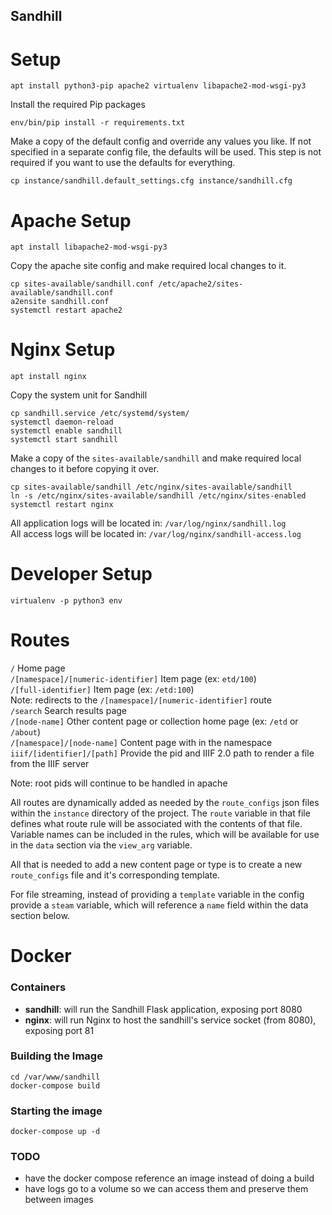 Sandhill
---------------

Setup
===============
```
apt install python3-pip apache2 virtualenv libapache2-mod-wsgi-py3
```

Install the required Pip packages  
```
env/bin/pip install -r requirements.txt
```

Make a copy of the default config and override any values you like. If not specified 
in a separate config file, the defaults will be used. This step is not required if you 
want to use the defaults for everything.

```
cp instance/sandhill.default_settings.cfg instance/sandhill.cfg
```

Apache Setup
===============
```
apt install libapache2-mod-wsgi-py3
```

Copy the apache site config and make required local changes to it.  
```
cp sites-available/sandhill.conf /etc/apache2/sites-available/sandhill.conf
a2ensite sandhill.conf
systemctl restart apache2
```

Nginx Setup
===============
```
apt install nginx
```

Copy the system unit for Sandhill  
```
cp sandhill.service /etc/systemd/system/
systemctl daemon-reload
systemctl enable sandhill
systemctl start sandhill
```

Make a copy of the `sites-available/sandhill` and make 
required local changes to it before copying it over.  
```
cp sites-available/sandhill /etc/nginx/sites-available/sandhill
ln -s /etc/nginx/sites-available/sandhill /etc/nginx/sites-enabled
systemctl restart nginx
```

All application logs will be located in: `/var/log/nginx/sandhill.log`  
All access logs will be located in: `/var/log/nginx/sandhill-access.log`  



Developer Setup
===============
```
virtualenv -p python3 env
```

Routes
===============

`/` Home page  
`/[namespace]/[numeric-identifier]` Item page (ex: `etd/100`)  
`/[full-identifier]` Item page (ex: `/etd:100`)  
    Note: redirects to the `/[namespace]/[numeric-identifier]` route  
`/search` Search results page  
`/[node-name]` Other content page or collection home page (ex: `/etd` or `/about`)  
`/[namespace]/[node-name]` Content page with in the namespace  
`iiif/[identifier]/[path]` Provide the pid and IIIF 2.0 path to render a file from the IIIF server  

Note: root pids will continue to be handled in apache

All routes are dynamically added as needed by the `route_configs` 
json files within the `instance` directory of the project. The `route` variable 
in that file defines what route rule will be associated with the contents 
of that file. Variable names can be included in the rules, which will be 
available for use in the `data` section via the `view_arg` variable.  

All that is needed to add a new content page or type is to create a new 
`route_configs` file and it's corresponding template.

For file streaming, instead of providing a `template` variable in the config 
provide a `steam` variable, which will reference a `name` field within the 
data section below.

Docker
===============

### Containers  
* **sandhill**: will run the Sandhill Flask application, exposing port 8080
* **nginx**: will run Nginx to host the sandhill's service socket (from 8080), exposing port 81

### Building the Image  
```
cd /var/www/sandhill
docker-compose build
```

### Starting the image  
```
docker-compose up -d
```
### TODO  
* have the docker compose reference an image instead of doing a build
* have logs go to a volume so we can access them and preserve them between images
